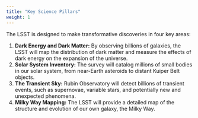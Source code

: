 ```yaml
---
title: "Key Science Pillars"
weight: 1
---
```

The LSST is designed to make transformative discoveries in four key areas:

1.  **Dark Energy and Dark Matter:** By observing billions of galaxies, the LSST will map the distribution of dark matter and measure the effects of dark energy on the expansion of the universe.
2.  **Solar System Inventory:** The survey will catalog millions of small bodies in our solar system, from near-Earth asteroids to distant Kuiper Belt objects.
3.  **The Transient Sky:** Rubin Observatory will detect billions of transient events, such as supernovae, variable stars, and potentially new and unexpected phenomena.
4.  **Milky Way Mapping:** The LSST will provide a detailed map of the structure and evolution of our own galaxy, the Milky Way.
